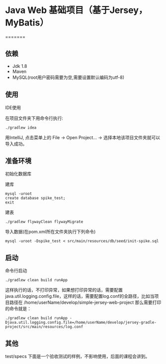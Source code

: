 # Java Web 基础项目（基于Jersey，MyBatis）

=======

## 依赖

- Jdk 1.8
- Maven
- MySQL(root用户密码需要为空,需要设置默认编码为utf-8)

## 使用

IDE使用

在项目文件夹下用命令行执行:

    ./gradlew idea

用IntelliJ, 点击菜单上的 File -> Open Project... -> 选择本地该项目文件夹就可以导入成功。

## 准备环境

初始化数据库

建库
    
    mysql -uroot
    create database spike_test;
    exit

建表

    ./gradlew flywayClean flywayMigrate

导入数据(在pom.xml所在文件夹执行下列命令)

    
    mysql -uroot -Dspike_test < src/main/resources/db/seed/init-spike.sql

## 启动

命令行启动

    ./gradlew clean build runApp

这样执行的话，不打印异常，如果想打印异常的话，需要配置java.util.logging.config.file，这样的话，需要配置log.conf的全路径，比如当项目路径在 /home/userName/develop/simple-jersey-web-project
那么需要打印的命令就是：

    ./gradlew clean build runApp -Djava.util.logging.config.file=/home/userName/develop/jersey-gradle-project/src/main/resources/log.conf


## 其他
    
test/specs 下面是一个验收测试的样例，不影响使用，后面的课程会讲到。

